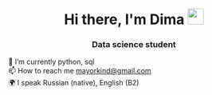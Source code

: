 <h1 align="center">Hi there, I'm Dima </a> 
<img src="https://github.com/blackcater/blackcater/raw/main/images/Hi.gif" height="32"/></h1>
<h3 align="center">Data science student</h3>

🌱 I’m currently python, sql<br>
📫 How to reach me mayorkind@gmail.com<br>
🌍 I speak Russian (native), English (B2)<br>
